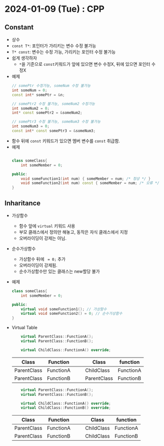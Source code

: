 # 2024-01-09 (Tue) : CPP

## Constant
- 상수
- `const T*`: 포인터가 가리키는 변수 수정 불가능
- `T* const`: 변수는 수정 가능, 가리키는 포인터 수정 불가능
- 쉽게 생각하자
    - `*`을 기준으로 `const`키워드가 앞에 있으면 변수 수정X, 뒤에 있으면 포인터 수정X
- 예제
    ```cpp
    // somePtr 수정가능, someNum 수정 불가능
    int someNum = 0;
    const int* somePtr = &n;

    // somePtr2 수정 불가능, someNum2 수정가능
    int someNum2 = 0;
    int* const somePtr2 = &someNum2;

    // somePtr3 수정 불가능, someNum3 수정 불가능
    int someNum3 = 0;
    const int* const somePtr3 = &someNum3;
    ```
- 함수 뒤에 `const` 키워드가 있으면 멤버 변수를 `const` 취급함.
- 예제
    ```cpp

    class someClass{
        int someMember = 0;

    public:
        void someFunction1(int num) { someMember = num; /* 정상 */ }
        void someFunction2(int num) const { someMember = num; /* 오류 */ }
    }

    ```


## Inharitance
- 가상함수
    - 함수 앞에 `virtual` 키워드 사용
    - 부모 클래스에서 정의만 해놓고, 동작은 자식 클래스에서 지정
    - 오버라이딩이 강제는 아님.
- 순수가상함수
    - 가상함수 뒤에 ` = 0;` 추가
    - 오버라이딩이 강제됨.
    - 순수가상함수만 있는 클래스는 new할당 불가

- 예제
    ```cpp
    class someClass{
        int someMember = 0;

    public:
        virtual void someFunction1(); // 가상함수
        virtual void someFunction2() = 0; // 순수가상함수
    }
    ```

- Virtual Table
    ```cpp
        virtual ParentClass::FunctionA();
        virtual ParentClass::FunctionB();

        virtual ChildClass::FunctionA() override;
    ```
    |Class|Function|　|Class|function
    |-|-|-|-|-|
    |ParentClass|FunctionA|　|ChildClass|FunctionA|
    |ParentClass|FunctionB|　|ParentClass|FunctionB|
    ```cpp
        virtual ParentClass::FunctionA();
        virtual ParentClass::FunctionB();

        virtual ChildClass::FunctionA() override;
        virtual ChildClass::FunctionB() override;
    ```
    |Class|Function|　|Class|function
    |-|-|-|-|-|
    |ParentClass|FunctionA|　|ChildClass|FunctionA|
    |ParentClass|FunctionB|　|ChildClass|FunctionB|